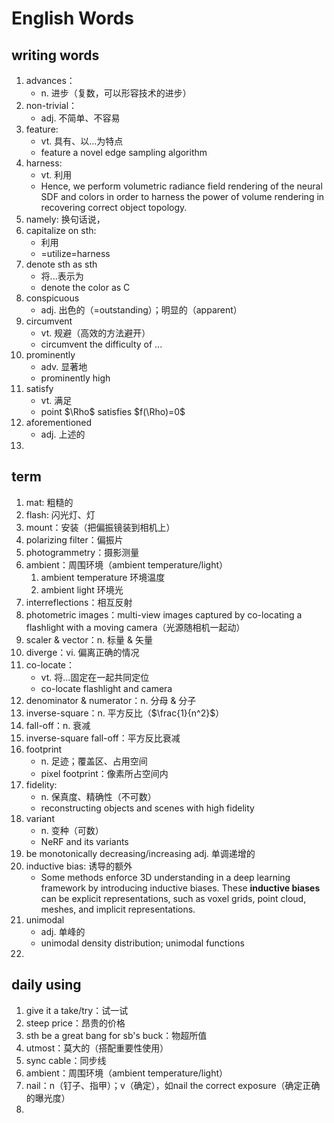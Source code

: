 # English Words
## writing words
1. advances：
   * n. 进步（复数，可以形容技术的进步）
2. non-trivial：
   * adj. 不简单、不容易
3. feature: 
   * vt. 具有、以...为特点  
   * feature a novel edge sampling algorithm
4. harness:
   * vt. 利用
   * Hence, we perform volumetric radiance field rendering of the neural SDF and colors in order to harness the power of volume rendering in recovering correct object topology.
5. namely: 换句话说， 
6. capitalize on sth: 
   * 利用
   * =utilize=harness
7. denote sth as sth
   * 将...表示为
   * denote the color as C
8. conspicuous
   * adj. 出色的（=outstanding）；明显的（apparent）
9.  circumvent
    * vt. 规避（高效的方法避开）
    * circumvent the difficulty of ...
10. prominently
    * adv. 显著地
    * prominently high
11. satisfy
    * vt. 满足
    * point $\Rho$ satisfies $f(\Rho)=0$
12. aforementioned
    * adj. 上述的
13. 

## term
1. mat: 粗糙的
2. flash: 闪光灯、灯
3. mount：安装（把偏振镜装到相机上）
4. polarizing filter：偏振片
5. photogrammetry：摄影测量
6. ambient：周围环境（ambient temperature/light）
    1. ambient temperature 环境温度
    2. ambient light 环境光
7. interreflections：相互反射
8. photometric images：multi-view images captured by co-locating a flashlight with a moving camera（光源随相机一起动）
9. scaler & vector：n. 标量 & 矢量
10. diverge：vi. 偏离正确的情况
11. co-locate：
    * vt. 将...固定在一起共同定位
    * co-locate flashlight and camera
12. denominator & numerator：n. 分母 & 分子
13. inverse-square：n. 平方反比（$\frac{1}{n^2}$）
14. fall-off：n. 衰减
15. inverse-square fall-off：平方反比衰减 
16. footprint
    * n. 足迹；覆盖区、占用空间
    * pixel footprint：像素所占空间内
17. fidelity: 
    * n. 保真度、精确性（不可数）
    * reconstructing objects and scenes with high fidelity
18. variant
    * n. 变种（可数）
    * NeRF and its variants
19. be monotonically decreasing/increasing adj. 单调递增的
20. inductive bias: 诱导的额外
    * Some methods enforce 3D understanding in a deep learning framework by introducing inductive biases. These **inductive biases** can be explicit representations, such as voxel grids, point cloud, meshes, and implicit representations.
21. unimodal
    * adj. 单峰的
    * unimodal density distribution; unimodal functions
22. 

## daily using
1. give it a take/try：试一试
2. steep price：昂贵的价格
3. sth be a great bang for sb's buck：物超所值
4. utmost：莫大的（搭配重要性使用）
5. sync cable：同步线
6. ambient：周围环境（ambient temperature/light）
7. nail：n（钉子、指甲）；v（确定），如nail the correct exposure（确定正确的曝光度）
8. 

